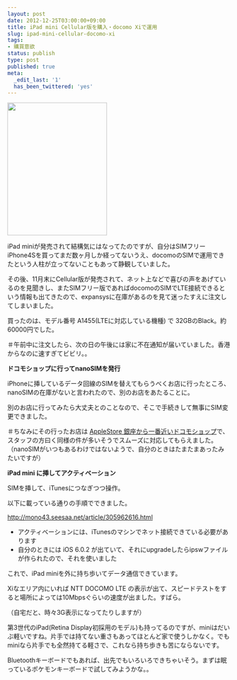 ```yaml
---
layout: post
date: 2012-12-25T03:00:00+09:00
title: iPad mini Cellular版を購入・docomo Xiで運用
slug: ipad-mini-cellular-docomo-xi
tags:
- 購買意欲
status: publish
type: post
published: true
meta:
  _edit_last: '1'
  has_been_twittered: 'yes'
---
```

<a href="/images/uploads/2012/12/2012-12-21_19.10.51_HDR.jpg"><img src="/images/uploads/2012/12/2012-12-21_19.10.51_HDR-225x300.jpg" alt="" title="2012-12-21_19.10.51_HDR" width="225" height="300" class="alignnone size-medium wp-image-477" /></a>

iPad miniが発売されて結構気にはなってたのですが、自分はSIMフリーiPhone4Sを買ってまだ数ヶ月しか経ってないうえ、docomoのSIMで運用できたという人柱が立ってないこともあって静観していました。

その後、11月末にCellular版が発売されて、ネット上などで喜びの声をあげているのを見聞きし、またSIMフリー版であればdocomoのSIMでLTE接続できるという情報も出てきたので、expansysに在庫があるのを見て迷ったすえに注文してしまいました。

買ったのは、モデル番号 A1455(LTEに対応している機種) で 32GBのBlack。約60000円でした。

＃午前中に注文したら、次の日の午後には家に不在通知が届いていました。香港からなのに速すぎてビビリ。。

<!--more-->

<strong>ドコモショップに行ってnanoSIMを発行</strong>

iPhoneに挿しているデータ回線のSIMを替えてもらうべくお店に行ったところ、nanoSIMの在庫がないと言われたので、別のお店をあたることに。

別のお店に行ってみたら大丈夫とのことなので、そこで手続きして無事にSIM変更できました。

＃ちなみにその行ったお店は <a href="http://www.nttdocomo.co.jp/support/shop/search/kanto/shop.html?t=s&p=131&c[]=%92%86%89%9B%8B%E6&pg=1&id=0361191290000&map=g&ot=s">AppleStore 銀座から一番近いドコモショップ</a>で、スタッフの方曰く同様の件が多いそうでスムーズに対応してもらえました。（nanoSIMがいつもあるわけではないようで、自分のときはたまたまあったみたいですが）

<strong>iPad mini に挿してアクティベーション</strong>

SIMを挿して、iTunesにつなぎつつ操作。

以下に載っている通りの手順でできました。

<a href="http://mono43.seesaa.net/article/305962616.html">http://mono43.seesaa.net/article/305962616.html</a>

- アクティベーションには、iTunesのマシンでネット接続できている必要があります
- 自分のときには iOS 6.0.2 が出ていて、それにupgradeしたらipswファイルが作られたので、それを使いました


これで、iPad miniを外に持ち歩いてデータ通信できています。

Xiなエリア内にいれば NTT DOCOMO LTE の表示が出て、スピードテストをすると場所によっては10Mbpsぐらいの速度が出ました。すばら。

（自宅だと、時々3G表示になってたりしますが）

第3世代のiPad(Retina Display初採用のモデル)も持ってるのですが、miniはだいぶ軽いですね。片手では持てない重さもあってほとんど家で使うしかなく。でもminiなら片手でも全然持てる軽さで、これなら持ち歩きも苦にならないです。

Bluetoothキーボードでもあれば、出先でもいろいろできちゃいそう。まずは眠っているポケモンキーボードで試してみようかな。。
